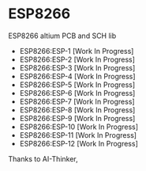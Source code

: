 # ESP8266
ESP8266 altium PCB and SCH lib

- ESP8266:ESP-1   [Work In Progress]
- ESP8266:ESP-2   [Work In Progress]
- ESP8266:ESP-3   [Work In Progress]
- ESP8266:ESP-4   [Work In Progress]
- ESP8266:ESP-5   [Work In Progress]
- ESP8266:ESP-6   [Work In Progress]
- ESP8266:ESP-7   [Work In Progress]
- ESP8266:ESP-8   [Work In Progress]
- ESP8266:ESP-9   [Work In Progress]
- ESP8266:ESP-10  [Work In Progress]
- ESP8266:ESP-11  [Work In Progress]
- ESP8266:ESP-12  [Work In Progress]

Thanks to AI-Thinker,



